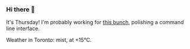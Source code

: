 ### Hi there :wave:

It's Thursday! I'm probably working for [this bunch](https://github.com/kohofinancial), polishing a command line interface.

Weather in Toronto: mist, at +15°C.
